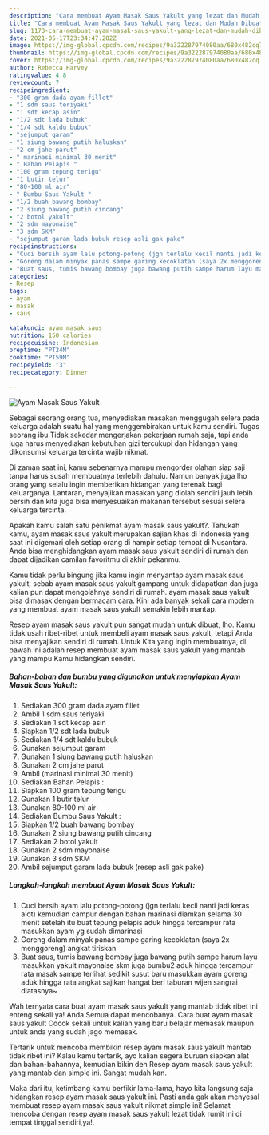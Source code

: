 ```yaml
---
description: "Cara membuat Ayam Masak Saus Yakult yang lezat dan Mudah Dibuat"
title: "Cara membuat Ayam Masak Saus Yakult yang lezat dan Mudah Dibuat"
slug: 1173-cara-membuat-ayam-masak-saus-yakult-yang-lezat-dan-mudah-dibuat
date: 2021-05-17T23:34:47.202Z
image: https://img-global.cpcdn.com/recipes/9a322287974080aa/680x482cq70/ayam-masak-saus-yakult-foto-resep-utama.jpg
thumbnail: https://img-global.cpcdn.com/recipes/9a322287974080aa/680x482cq70/ayam-masak-saus-yakult-foto-resep-utama.jpg
cover: https://img-global.cpcdn.com/recipes/9a322287974080aa/680x482cq70/ayam-masak-saus-yakult-foto-resep-utama.jpg
author: Rebecca Harvey
ratingvalue: 4.8
reviewcount: 7
recipeingredient:
- "300 gram dada ayam fillet"
- "1 sdm saus teriyaki"
- "1 sdt kecap asin"
- "1/2 sdt lada bubuk"
- "1/4 sdt kaldu bubuk"
- "sejumput garam"
- "1 siung bawang putih haluskan"
- "2 cm jahe parut"
- " marinasi minimal 30 menit"
- " Bahan Pelapis "
- "100 gram tepung terigu"
- "1 butir telur"
- "80-100 ml air"
- " Bumbu Saus Yakult "
- "1/2 buah bawang bombay"
- "2 siung bawang putih cincang"
- "2 botol yakult"
- "2 sdm mayonaise"
- "3 sdm SKM"
- "sejumput garam lada bubuk resep asli gak pake"
recipeinstructions:
- "Cuci bersih ayam lalu potong-potong (jgn terlalu kecil nanti jadi keras alot) kemudian campur dengan bahan marinasi diamkan selama 30 menit setelah itu buat tepung pelapis aduk hingga tercampur rata masukkan ayam yg sudah dimarinasi"
- "Goreng dalam minyak panas sampe garing kecoklatan (saya 2x menggoreng) angkat tiriskan"
- "Buat saus, tumis bawang bombay juga bawang putih sampe harum layu masukkan yakult mayonaise skm juga bumbu2 aduk hingga tercampur rata masak sampe terlihat sedikit susut baru masukkan ayam goreng aduk hingga rata angkat sajikan hangat beri taburan wijen sangrai diatasnya~"
categories:
- Resep
tags:
- ayam
- masak
- saus

katakunci: ayam masak saus 
nutrition: 150 calories
recipecuisine: Indonesian
preptime: "PT24M"
cooktime: "PT59M"
recipeyield: "3"
recipecategory: Dinner

---
```



![Ayam Masak Saus Yakult](https://img-global.cpcdn.com/recipes/9a322287974080aa/680x482cq70/ayam-masak-saus-yakult-foto-resep-utama.jpg)

Sebagai seorang orang tua, menyediakan masakan menggugah selera pada keluarga adalah suatu hal yang menggembirakan untuk kamu sendiri. Tugas seorang ibu Tidak sekedar mengerjakan pekerjaan rumah saja, tapi anda juga harus menyediakan kebutuhan gizi tercukupi dan hidangan yang dikonsumsi keluarga tercinta wajib nikmat.

Di zaman  saat ini, kamu sebenarnya mampu mengorder olahan siap saji tanpa harus susah membuatnya terlebih dahulu. Namun banyak juga lho orang yang selalu ingin memberikan hidangan yang terenak bagi keluarganya. Lantaran, menyajikan masakan yang diolah sendiri jauh lebih bersih dan kita juga bisa menyesuaikan makanan tersebut sesuai selera keluarga tercinta. 



Apakah kamu salah satu penikmat ayam masak saus yakult?. Tahukah kamu, ayam masak saus yakult merupakan sajian khas di Indonesia yang saat ini digemari oleh setiap orang di hampir setiap tempat di Nusantara. Anda bisa menghidangkan ayam masak saus yakult sendiri di rumah dan dapat dijadikan camilan favoritmu di akhir pekanmu.

Kamu tidak perlu bingung jika kamu ingin menyantap ayam masak saus yakult, sebab ayam masak saus yakult gampang untuk didapatkan dan juga kalian pun dapat mengolahnya sendiri di rumah. ayam masak saus yakult bisa dimasak dengan bermacam cara. Kini ada banyak sekali cara modern yang membuat ayam masak saus yakult semakin lebih mantap.

Resep ayam masak saus yakult pun sangat mudah untuk dibuat, lho. Kamu tidak usah ribet-ribet untuk membeli ayam masak saus yakult, tetapi Anda bisa menyajikan sendiri di rumah. Untuk Kita yang ingin membuatnya, di bawah ini adalah resep membuat ayam masak saus yakult yang mantab yang mampu Kamu hidangkan sendiri.

<!--inarticleads1-->

##### Bahan-bahan dan bumbu yang digunakan untuk menyiapkan Ayam Masak Saus Yakult:

1. Sediakan 300 gram dada ayam fillet
1. Ambil 1 sdm saus teriyaki
1. Sediakan 1 sdt kecap asin
1. Siapkan 1/2 sdt lada bubuk
1. Sediakan 1/4 sdt kaldu bubuk
1. Gunakan sejumput garam
1. Gunakan 1 siung bawang putih haluskan
1. Gunakan 2 cm jahe parut
1. Ambil  (marinasi minimal 30 menit)
1. Sediakan  Bahan Pelapis :
1. Siapkan 100 gram tepung terigu
1. Gunakan 1 butir telur
1. Gunakan 80-100 ml air
1. Sediakan  Bumbu Saus Yakult :
1. Siapkan 1/2 buah bawang bombay
1. Gunakan 2 siung bawang putih cincang
1. Sediakan 2 botol yakult
1. Gunakan 2 sdm mayonaise
1. Gunakan 3 sdm SKM
1. Ambil sejumput garam lada bubuk (resep asli gak pake)




<!--inarticleads2-->

##### Langkah-langkah membuat Ayam Masak Saus Yakult:

1. Cuci bersih ayam lalu potong-potong (jgn terlalu kecil nanti jadi keras alot) kemudian campur dengan bahan marinasi diamkan selama 30 menit setelah itu buat tepung pelapis aduk hingga tercampur rata masukkan ayam yg sudah dimarinasi
1. Goreng dalam minyak panas sampe garing kecoklatan (saya 2x menggoreng) angkat tiriskan
1. Buat saus, tumis bawang bombay juga bawang putih sampe harum layu masukkan yakult mayonaise skm juga bumbu2 aduk hingga tercampur rata masak sampe terlihat sedikit susut baru masukkan ayam goreng aduk hingga rata angkat sajikan hangat beri taburan wijen sangrai diatasnya~




Wah ternyata cara buat ayam masak saus yakult yang mantab tidak ribet ini enteng sekali ya! Anda Semua dapat mencobanya. Cara buat ayam masak saus yakult Cocok sekali untuk kalian yang baru belajar memasak maupun untuk anda yang sudah jago memasak.

Tertarik untuk mencoba membikin resep ayam masak saus yakult mantab tidak ribet ini? Kalau kamu tertarik, ayo kalian segera buruan siapkan alat dan bahan-bahannya, kemudian bikin deh Resep ayam masak saus yakult yang mantab dan simple ini. Sangat mudah kan. 

Maka dari itu, ketimbang kamu berfikir lama-lama, hayo kita langsung saja hidangkan resep ayam masak saus yakult ini. Pasti anda gak akan menyesal membuat resep ayam masak saus yakult nikmat simple ini! Selamat mencoba dengan resep ayam masak saus yakult lezat tidak rumit ini di tempat tinggal sendiri,ya!.


